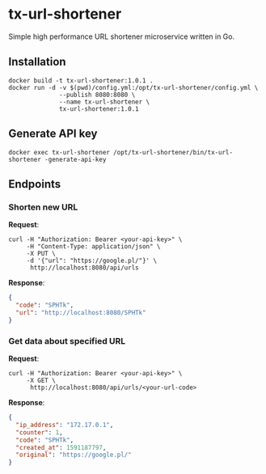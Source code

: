 # tx-url-shortener
Simple high performance URL shortener microservice written in Go.

## Installation
```shell script
docker build -t tx-url-shortener:1.0.1 .
docker run -d -v $(pwd)/config.yml:/opt/tx-url-shortener/config.yml \
              --publish 8080:8080 \
              --name tx-url-shortener \
              tx-url-shortener:1.0.1
```

## Generate API key
```shell script
docker exec tx-url-shortener /opt/tx-url-shortener/bin/tx-url-shortener -generate-api-key
```

## Endpoints
### Shorten new URL
**Request**:
```shell script
curl -H "Authorization: Bearer <your-api-key>" \
     -H "Content-Type: application/json" \
     -X PUT \
     -d '{"url": "https://google.pl/"}' \
      http://localhost:8080/api/urls
```
**Response**:
```json
{
  "code": "SPHTk",
  "url": "http://localhost:8080/SPHTk"
}
```
### Get data about specified URL
**Request**:
```shell script
curl -H "Authorization: Bearer <your-api-key>" \
     -X GET \
      http://localhost:8080/api/urls/<your-url-code>
```
**Response**:
```json
{
  "ip_address": "172.17.0.1",
  "counter": 1,
  "code": "SPHTk",
  "created_at": 1591187797,
  "original": "https://google.pl/"
}
```